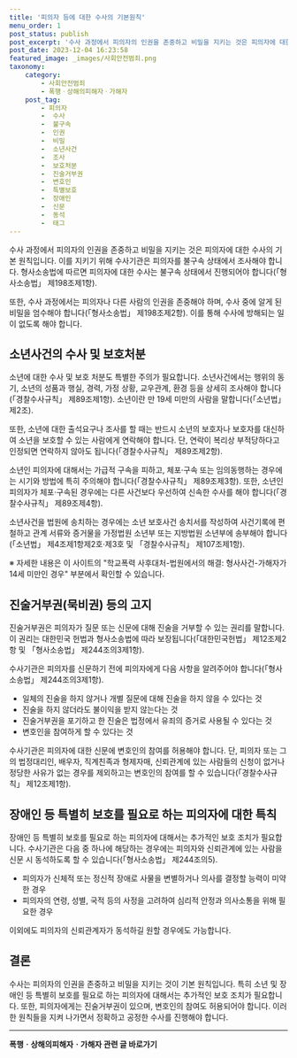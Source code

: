 ```yaml
---
title: '피의자 등에 대한 수사의 기본원칙'
menu_order: 1
post_status: publish
post_excerpt: '수사 과정에서 피의자의 인권을 존중하고 비밀을 지키는 것은 피의자에 대한 수사의 기본 원칙입니다. 이를 지키기 위해 수사기관은 피의자를 불구속 상태에서 조사해야 합니다. 형사소송법에 따르면 피의자에 대한 수사는 불구속 상태에서 진행되어야 합니다  형사소송법  제198조제1항 .'
post_date: 2023-12-04 16:23:58
featured_image: _images/사회안전범죄.png
taxonomy:
    category:
        - 사회안전범죄
        - 폭행ㆍ상해의피해자ㆍ가해자
    post_tag:
        - 피의자
        -  수사
        -  불구속
        -  인권
        -  비밀
        -  소년사건
        -  조사
        -  보호처분
        -  진술거부권
        -  변호인
        -  특별보호
        -  장애인
        -  신문
        -  동석
        -  태그
---
```



수사 과정에서 피의자의 인권을 존중하고 비밀을 지키는 것은 피의자에 대한 수사의 기본 원칙입니다. 이를 지키기 위해 수사기관은 피의자를 불구속 상태에서 조사해야 합니다. 형사소송법에 따르면 피의자에 대한 수사는 불구속 상태에서 진행되어야 합니다(「형사소송법」 제198조제1항).

또한, 수사 과정에서는 피의자나 다른 사람의 인권을 존중해야 하며, 수사 중에 알게 된 비밀을 엄수해야 합니다(「형사소송법」 제198조제2항). 이를 통해 수사에 방해되는 일이 없도록 해야 합니다.

## 소년사건의 수사 및 보호처분

소년에 대한 수사 및 보호 처분도 특별한 주의가 필요합니다. 소년사건에서는 행위의 동기, 소년의 성품과 행실, 경력, 가정 상황, 교우관계, 환경 등을 상세히 조사해야 합니다(「경찰수사규칙」 제89조제1항). 소년이란 만 19세 미만의 사람을 말합니다(「소년법」 제2조).

또한, 소년에 대한 출석요구나 조사를 할 때는 반드시 소년의 보호자나 보호자를 대신하여 소년을 보호할 수 있는 사람에게 연락해야 합니다. 단, 연락이 복리상 부적당하다고 인정되면 연락하지 않아도 됩니다(「경찰수사규칙」 제89조제2항).

소년인 피의자에 대해서는 가급적 구속을 피하고, 체포·구속 또는 임의동행하는 경우에는 시기와 방법에 특히 주의해야 합니다(「경찰수사규칙」 제89조제3항). 또한, 소년인 피의자가 체포·구속된 경우에는 다른 사건보다 우선하여 신속한 수사를 해야 합니다(「경찰수사규칙」 제89조제4항).

소년사건을 법원에 송치하는 경우에는 소년 보호사건 송치서를 작성하여 사건기록에 편철하고 관계 서류와 증거물을 가정법원 소년부 또는 지방법원 소년부에 송부해야 합니다(「소년법」 제4조제1항제2호·제3호 및 「경찰수사규칙」 제107조제1항).

※ 자세한 내용은 이 사이트의 "학교폭력 사후대처-법원에서의 해결: 형사사건-가해자가 14세 미만인 경우" 부분에서 확인할 수 있습니다.

## 진술거부권(묵비권) 등의 고지

진술거부권은 피의자가 질문 또는 신문에 대해 진술을 거부할 수 있는 권리를 말합니다. 이 권리는 대한민국 헌법과 형사소송법에 따라 보장됩니다(「대한민국헌법」 제12조제2항 및 「형사소송법」 제244조의3제1항).

수사기관은 피의자를 신문하기 전에 피의자에게 다음 사항을 알려주어야 합니다(「형사소송법」 제244조의3제1항).
- 일체의 진술을 하지 않거나 개별 질문에 대해 진술을 하지 않을 수 있다는 것
- 진술을 하지 않더라도 불이익을 받지 않는다는 것
- 진술거부권을 포기하고 한 진술은 법정에서 유죄의 증거로 사용될 수 있다는 것
- 변호인을 참여하게 할 수 있다는 것

수사기관은 피의자에 대한 신문에 변호인의 참여를 허용해야 합니다. 단, 피의자 또는 그의 법정대리인, 배우자, 직계친족과 형제자매, 신뢰관계에 있는 사람들의 신청이 없거나 정당한 사유가 없는 경우를 제외하고는 변호인의 참여를 할 수 있습니다(「경찰수사규칙」 제12조제1항).

## 장애인 등 특별히 보호를 필요로 하는 피의자에 대한 특칙

장애인 등 특별히 보호를 필요로 하는 피의자에 대해서는 추가적인 보호 조치가 필요합니다. 수사기관은 다음 중 하나에 해당하는 경우에는 피의자와 신뢰관계에 있는 사람을 신문 시 동석하도록 할 수 있습니다(「형사소송법」 제244조의5).
- 피의자가 신체적 또는 정신적 장애로 사물을 변별하거나 의사를 결정할 능력이 미약한 경우
- 피의자의 연령, 성별, 국적 등의 사정을 고려하여 심리적 안정과 의사소통을 위해 필요한 경우

이외에도 피의자의 신뢰관계자가 동석하길 원할 경우에도 가능합니다.

## 결론

수사는 피의자의 인권을 존중하고 비밀을 지키는 것이 기본 원칙입니다. 특히 소년 및 장애인 등 특별히 보호를 필요로 하는 피의자에 대해서는 추가적인 보호 조치가 필요합니다. 또한, 피의자에게는 진술거부권이 있으며, 변호인의 참여도 허용되어야 합니다. 이러한 원칙들을 지켜 나가면서 정확하고 공정한 수사를 진행해야 합니다.
<!-- wp:separator -->
<hr class="wp-block-separator has-alpha-channel-opacity"/>
<!-- /wp:separator -->

<!-- wp:group {"backgroundColor":"base","layout":{"type":"constrained"}} -->
<div class="wp-block-group has-base-background-color has-background"><!-- wp:paragraph {"align":"center","fontSize":"medium"} -->
<p class="has-text-align-center has-large-font-size"><strong>폭행ㆍ상해의피해자ㆍ가해자 관련 글 바로가기</strong></p>
<!-- /wp:paragraph -->


<!-- wp:latest-posts
{"categories":[{"id":30700,"count":19,"description":"","link":"https://uknowlaw.com/category/%ed%8f%ad%ed%96%89%e3%86%8d%ec%83%81%ed%95%b4%ec%9d%98%ed%94%bc%ed%95%b4%ec%9e%90%e3%86%8d%ea%b0%80%ed%95%b4%ec%9e%90/","name":"폭행ㆍ상해의피해자ㆍ가해자","slug":"폭행ㆍ상해의피해자ㆍ가해자","taxonomy":"category","parent":0,"meta":[],"_links":{"self":[{"href":"https://uknowlaw.com/wp-json/wp/v2/categories/30700"}],"collection":[{"href":"https://uknowlaw.com/wp-json/wp/v2/categories"}],"about":[{"href":"https://uknowlaw.com/wp-json/wp/v2/taxonomies/category"}],"wp:post_type":[{"href":"https://uknowlaw.com/wp-json/wp/v2/posts?categories=30700"}],"curies":[{"name":"wp","href":"https://api.w.org/{rel}","templated":true}]}}],"postsToShow":100,"excerptLength":28,"postLayout":"grid","columns":2,"featuredImageAlign":"left","featuredImageSizeSlug":"large","fontSize":"small"} /--></div>
<!-- /wp:group -->
